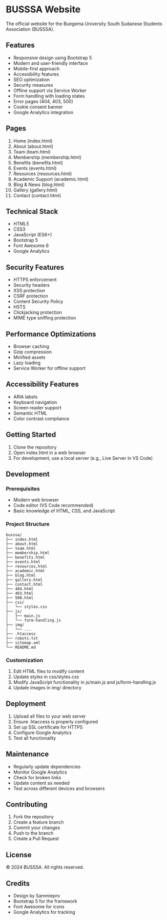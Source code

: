 # BUSSSA Website

The official website for the Buegema University South Sudanese Students Association (BUSSSA).

## Features

- Responsive design using Bootstrap 5
- Modern and user-friendly interface
- Mobile-first approach
- Accessibility features
- SEO optimization
- Security measures
- Offline support via Service Worker
- Form handling with loading states
- Error pages (404, 403, 500)
- Cookie consent banner
- Google Analytics integration

## Pages

1. Home (index.html)
2. About (about.html)
3. Team (team.html)
4. Membership (membership.html)
5. Benefits (benefits.html)
6. Events (events.html)
7. Resources (resources.html)
8. Academic Support (academic.html)
9. Blog & News (blog.html)
10. Gallery (gallery.html)
11. Contact (contact.html)

## Technical Stack

- HTML5
- CSS3
- JavaScript (ES6+)
- Bootstrap 5
- Font Awesome 6
- Google Analytics

## Security Features

- HTTPS enforcement
- Security headers
- XSS protection
- CSRF protection
- Content Security Policy
- HSTS
- Clickjacking protection
- MIME type sniffing protection

## Performance Optimizations

- Browser caching
- Gzip compression
- Minified assets
- Lazy loading
- Service Worker for offline support

## Accessibility Features

- ARIA labels
- Keyboard navigation
- Screen reader support
- Semantic HTML
- Color contrast compliance

## Getting Started

1. Clone the repository
2. Open index.html in a web browser
3. For development, use a local server (e.g., Live Server in VS Code)

## Development

### Prerequisites

- Modern web browser
- Code editor (VS Code recommended)
- Basic knowledge of HTML, CSS, and JavaScript

### Project Structure

```
busssa/
├── index.html
├── about.html
├── team.html
├── membership.html
├── benefits.html
├── events.html
├── resources.html
├── academic.html
├── blog.html
├── gallery.html
├── contact.html
├── 404.html
├── 403.html
├── 500.html
├── css/
│   └── styles.css
├── js/
│   ├── main.js
│   └── form-handling.js
├── img/
│   └── ...
├── .htaccess
├── robots.txt
├── sitemap.xml
└── README.md
```

### Customization

1. Edit HTML files to modify content
2. Update styles in css/styles.css
3. Modify JavaScript functionality in js/main.js and js/form-handling.js
4. Update images in img/ directory

## Deployment

1. Upload all files to your web server
2. Ensure .htaccess is properly configured
3. Set up SSL certificate for HTTPS
4. Configure Google Analytics
5. Test all functionality

## Maintenance

- Regularly update dependencies
- Monitor Google Analytics
- Check for broken links
- Update content as needed
- Test across different devices and browsers

## Contributing

1. Fork the repository
2. Create a feature branch
3. Commit your changes
4. Push to the branch
5. Create a Pull Request

## License

© 2024 BUSSSA. All rights reserved.

## Credits

- Design by Sammiepro
- Bootstrap 5 for the framework
- Font Awesome for icons
- Google Analytics for tracking 